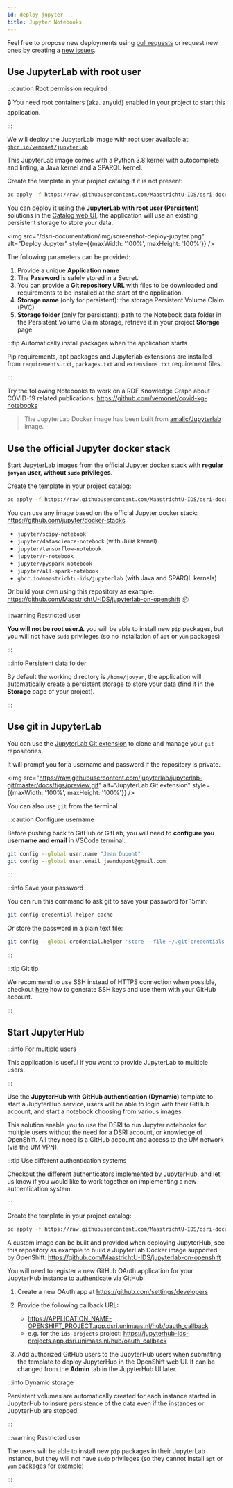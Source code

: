 ```yaml
---
id: deploy-jupyter
title: Jupyter Notebooks
---
```


Feel free to propose new deployments using [pull requests](https://github.com/MaastrichtU-IDS/dsri-documentation/pulls) or request new ones by creating a [new issues](https://github.com/MaastrichtU-IDS/dsri-documentation/issues).


## Use JupyterLab with root user

:::caution Root permission required

🔒 You need root containers (aka. anyuid) enabled in your project to start this application.

:::

We will deploy the JupyterLab image with root user available at: [`ghcr.io/vemonet/jupyterlab`](https://github.com/users/vemonet/packages/container/package/jupyterlab)

This JupyterLab image comes with a Python 3.8 kernel with autocomplete and linting, a Java kernel and a SPARQL kernel.

Create the template in your project catalog if it is not present:

```bash
oc apply -f https://raw.githubusercontent.com/MaastrichtU-IDS/dsri-documentation/master/applications/templates/template-jupyterlab-root.yml
```

You can deploy it using the **JupyterLab with root user (Persistent)** solutions in the [Catalog web UI](https://console-openshift-console.apps.dsri2.unimaas.nl/console/catalog), the application will use an existing persistent storage to store your data.

<img src="/dsri-documentation/img/screenshot-deploy-jupyter.png" alt="Deploy Jupyter" style={{maxWidth: '100%', maxHeight: '100%'}} />

The following parameters can be provided:

1. Provide a unique **Application name**
2. The **Password** is safely stored in a Secret.
3. You can provide a **Git repository URL** with files to be downloaded and requirements to be installed at the start of the application. 
4. **Storage name** (only for persistent): the storage Persistent Volume Claim (PVC)
5. **Storage folder** (only for persistent): path to the Notebook data folder in the Persistent Volume Claim storage, retrieve it in your project **Storage** page

:::tip Automatically install packages when the application starts

Pip requirements, apt packages and Jupyterlab extensions are installed from `requirements.txt`, `packages.txt` and `extensions.txt` requirement files. 

:::

Try the following Notebooks to work on a RDF Knowledge Graph about COVID-19 related publications: https://github.com/vemonet/covid-kg-notebooks

> The JupyterLab Docker image has been built from [amalic/Jupyterlab](https://github.com/amalic/Jupyterlab) image.

## Use the official Jupyter docker stack

Start JupyterLab images from the [official Jupyter docker stack](https://github.com/jupyter/docker-stacks) with **regular `jovyan` user, without `sudo` privileges**.

Create the template in your project catalog:

```bash
oc apply -f https://raw.githubusercontent.com/MaastrichtU-IDS/dsri-documentation/master/applications/templates/restricted/template-jupyterlab-restricted.yml
```

You can use any image based on the official Jupyter docker stack: https://github.com/jupyter/docker-stacks

* `jupyter/scipy-notebook`
* `jupyter/datascience-notebook` (with Julia kernel)
* `jupyter/tensorflow-notebook`
* `jupyter/r-notebook`
* `jupyter/pyspark-notebook`
* `jupyter/all-spark-notebook`
* `ghcr.io/maastrichtu-ids/jupyterlab` (with Java and SPARQL kernels)

Or build your own using this repository as example: https://github.com/MaastrichtU-IDS/jupyterlab-on-openshift 📦

:::warning Restricted user

**You will not be root user**⚠️ you will be able to install new `pip` packages, but you will not have `sudo` privileges (so no installation of `apt` or `yum` packages)

:::

:::info Persistent data folder

By default the working directory is `/home/jovyan`, the application will automatically create a persistent storage to store your data (find it in the **Storage** page of your project).

:::

## Use git in JupyterLab

You can use the [JupyterLab Git extension](https://github.com/jupyterlab/jupyterlab-git) to clone and manage your `git` repositories.

It will prompt you for a username and password if the repository is private.

<img src="https://raw.githubusercontent.com/jupyterlab/jupyterlab-git/master/docs/figs/preview.gif" alt="JupyterLab Git extension" style={{maxWidth: '100%', maxHeight: '100%'}} />

You can also use `git` from the terminal.

:::caution Configure username

Before pushing back to GitHub or GitLab, you will need to **configure you username and email** in VSCode terminal:

```bash
git config --global user.name "Jean Dupont"
git config --global user.email jeandupont@gmail.com
```

:::

:::info Save your password

You can run this command to ask git to save your password for 15min:

```bash
git config credential.helper cache
```

Or store the password in a plain text file:

```bash
git config --global credential.helper 'store --file ~/.git-credentials'
```

:::

:::tip Git tip

We recommend to use SSH instead of HTTPS connection when possible, checkout [here](https://docs.github.com/en/free-pro-team@latest/github/authenticating-to-github/generating-a-new-ssh-key-and-adding-it-to-the-ssh-agent) how to generate SSH keys and use them with your GitHub account.

:::


## Start JupyterHub

:::info For multiple users

This application is useful if you want to provide JupyterLab to multiple users.

:::

Use the **JupyterHub with GitHub authentication (Dynamic)** template to start a JupyterHub service, users will be able to login with their GitHub account, and start a notebook choosing from various images.

This solution enable you to use the DSRI to run Jupyter notebooks for multiple users without the need for a DSRI account, or knowledge of OpenShift. All they need is a GitHub account and access to the UM network (via the UM VPN).

:::tip Use different authentication systems

Checkout the [different authenticators implemented by JupyterHub](https://jupyterhub.readthedocs.io/en/stable/reference/authenticators.html), and let us know if you would like to work together on implementing a new authentication system.

:::

Create the template in your project catalog:

```bash
oc apply -f https://raw.githubusercontent.com/MaastrichtU-IDS/dsri-documentation/master/applications/templates/restricted/template-jupyterhub-github-auth.yml
```

A custom image can be built and provided when deploying JupyterHub, see this repository as example to build a JupyterLab Docker image supported by OpenShift: https://github.com/MaastrichtU-IDS/jupyterlab-on-openshift

You will need to register a new GitHub OAuth application for your JupyterHub instance to authenticate via GitHub:

1. Create a new OAuth app at https://github.com/settings/developers

2. Provide the following callback URL:
    * https://APPLICATION_NAME-OPENSHIFT_PROJECT.app.dsri.unimaas.nl/hub/oauth_callback
    * e.g. for the `ids-projects` project: https://jupyterhub-ids-projects.app.dsri.unimaas.nl/hub/oauth_callback

3. Add authorized GitHub users to the JupyterHub users when submitting the template to deploy JupyterHub in the OpenShift web UI. It can be changed from the **Admin** tab in the JupyterHub UI later.

:::info Dynamic storage

Persistent volumes are automatically created for each instance started in JupyterHub to insure persistence of the data even if the instances or JupyterHub are stopped.

:::

:::warning Restricted user

The users will be able to install new `pip` packages in their JupyterLab instance, but they will not have `sudo` privileges (so they cannot install `apt` or `yum` packages for example)

:::